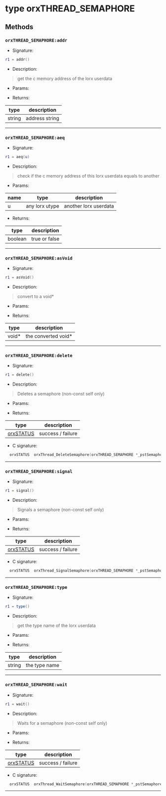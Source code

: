 # type orxTHREAD_SEMAPHORE

> 

## Methods

### **`orxTHREAD_SEMAPHORE:addr`**

* Signature:

```lua
r1 = addr()
```

* Description:

> get the c memory address of the lorx userdata

* Params:

* Returns:

type | description 
--- | ---
string | address string

---

### **`orxTHREAD_SEMAPHORE:aeq`**

* Signature:

```lua
r1 = aeq(u)
```

* Description:

> check if the c memory address of this lorx userdata equals to another

* Params:

name | type | description 
--- | --- | ---
u | any lorx utype | another lorx userdata

* Returns:

type | description 
--- | ---
boolean | true or false

---

### **`orxTHREAD_SEMAPHORE:asVoid`**

* Signature:

```lua
r1 = asVoid()
```

* Description:

> convert to a void\*

* Params:

* Returns:

type | description 
--- | ---
void\* | the converted void\*

---

### **`orxTHREAD_SEMAPHORE:delete`**

* Signature:

```lua
r1 = delete()
```

* Description:

> Deletes a semaphore (non-const self only)

* Params:

* Returns:

type | description 
--- | ---
[orxSTATUS](../enums.md#orxstatus)  | success / failure

* C signature:

```c
  orxSTATUS  orxThread_DeleteSemaphore(orxTHREAD_SEMAPHORE *_pstSemaphore)
```

---

### **`orxTHREAD_SEMAPHORE:signal`**

* Signature:

```lua
r1 = signal()
```

* Description:

> Signals a semaphore (non-const self only)

* Params:

* Returns:

type | description 
--- | ---
[orxSTATUS](../enums.md#orxstatus)  | success / failure

* C signature:

```c
  orxSTATUS  orxThread_SignalSemaphore(orxTHREAD_SEMAPHORE *_pstSemaphore)
```

---

### **`orxTHREAD_SEMAPHORE:type`**

* Signature:

```lua
r1 = type()
```

* Description:

> get the type name of the lorx userdata

* Params:

* Returns:

type | description 
--- | ---
string | the type name

---

### **`orxTHREAD_SEMAPHORE:wait`**

* Signature:

```lua
r1 = wait()
```

* Description:

> Waits for a semaphore (non-const self only)

* Params:

* Returns:

type | description 
--- | ---
[orxSTATUS](../enums.md#orxstatus)  | success / failure

* C signature:

```c
  orxSTATUS  orxThread_WaitSemaphore(orxTHREAD_SEMAPHORE *_pstSemaphore)
```

---

